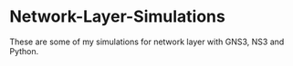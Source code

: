 # Network-Layer-Simulations
These are some of my simulations for network layer with GNS3, NS3 and Python.
